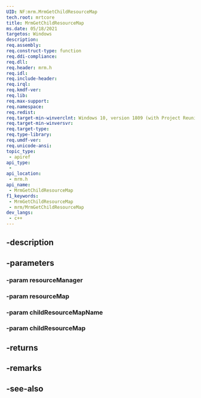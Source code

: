 ```yaml
---
UID: NF:mrm.MrmGetChildResourceMap
tech.root: mrtcore 
title: MrmGetChildResourceMap
ms.date: 05/18/2021 
targetos: Windows
description: 
req.assembly: 
req.construct-type: function
req.ddi-compliance: 
req.dll: 
req.header: mrm.h
req.idl: 
req.include-header: 
req.irql: 
req.kmdf-ver: 
req.lib: 
req.max-support: 
req.namespace: 
req.redist: 
req.target-min-winverclnt: Windows 10, version 1809 (with Project Reunion) 
req.target-min-winversvr: 
req.target-type: 
req.type-library: 
req.umdf-ver: 
req.unicode-ansi: 
topic_type:
 - apiref
api_type:
 - 
api_location:
 - mrm.h
api_name:
 - MrmGetChildResourceMap
f1_keywords:
 - MrmGetChildResourceMap
 - mrm/MrmGetChildResourceMap
dev_langs:
 - c++
---
```


## -description

## -parameters

### -param resourceManager

### -param resourceMap

### -param childResourceMapName

### -param childResourceMap

## -returns

## -remarks

## -see-also

